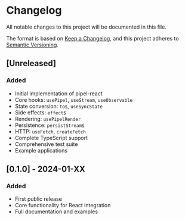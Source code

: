 # Changelog

All notable changes to this project will be documented in this file.

The format is based on [Keep a Changelog](https://keepachangelog.com/en/1.0.0/),
and this project adheres to [Semantic Versioning](https://semver.org/spec/v2.0.0.html).

## [Unreleased]

### Added
- Initial implementation of pipel-react
- Core hooks: `usePipel`, `useStream`, `useObservable`
- State conversion: `to$`, `useSyncState`
- Side effects: `effect$`
- Rendering: `usePipelRender`
- Persistence: `persistStream$`
- HTTP: `useFetch`, `createFetch`
- Complete TypeScript support
- Comprehensive test suite
- Example applications

## [0.1.0] - 2024-01-XX

### Added
- First public release
- Core functionality for React integration
- Full documentation and examples
